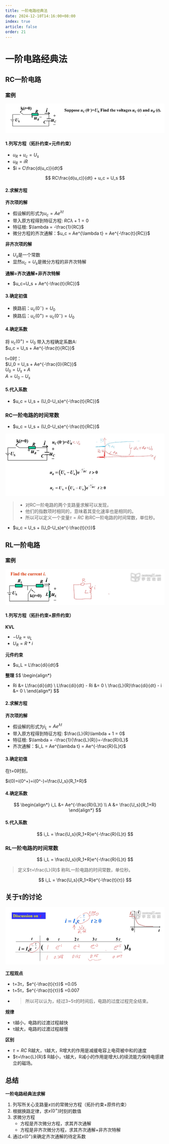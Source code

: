 ```yaml
---
title: 一阶电路经典法
date: 2024-12-10T14:16:00+08:00
index: true
article: false
order: 21
---
```


# 一阶电路经典法

## RC一阶电路

### 案例

![alt text](assets/images/image-9.png)

#### 1.列写方程（拓扑约束+元件约束）

- $u_R + u_c = U_s$
- $u_R = iR$
- $i = C\frac{d(u_c)}{dt}$

$$
RC\frac{d(u_c)}{dt} + u_c = U_s
$$


#### 2.求解方程

**齐次项的解** 

- 假设解的形式为$u_c = Ae^{\lambda t}$
- 带入原方程得到特征方程: $RC\lambda + 1 = 0$
- 特征根: $\lambda = -\frac{1}{RC}$
- 微分方程的齐次通解：$u_c = Ae^{\lambda t} = Ae^{-\frac{t}{RC}}$

**非齐次项的解** 

- $U_s$是一个常数
- 显然$u_c=U_s$是微分方程的非齐次特解

**通解=齐次通解+非齐次特解**

- $u_c=U_s + Ae^{-\frac{t}{RC}}$

#### 3.确定初值

- 换路前：$u_c(0^-)=U_0$
- 换路后：$u_c(0^+)=u_c(0^-)=U_0$

#### 4.确定系数

将 $u_c(0^+)=U_0$ 带入方程确定系数A:  
$u_c = U_s + Ae^{-\frac{t}{RC}}$  

t=0时：  
$U_0 = U_s + Ae^{-\frac{0}{RC}}$  
$U_0 = U_s + A$  
$A=U_0-U_s$

#### 5.代入系数

- $u_c = U_s + (U_0-U_s)e^{-\frac{t}{RC}}$  

### RC一阶电路的时间常数

- $u_c = U_s + (U_0-U_s)e^{-\frac{t}{RC}}$ 

![alt text](assets/images/image-10.png)

> - 对RC一阶电路的两个支路量求解可以发现，
> - 他们的指数项时相同的，意味着其变化速率也是相同的。
> - 所以可以定义一个变量$τ=RC$ 称RC一阶电路的时间常数，单位秒。

- $u_c = U_s + (U_0-U_s)e^{-\frac{t}{τ}}$  


## RL一阶电路

### 案例

![alt text](assets/images/image-11.png)

#### 1.列写方程（拓扑约束+原件约束）

**KVL**
- $-U_R = u_L$
- $U_R = R*i$

**元件约束**
- $u_L = L\frac{di}{dt}$

**整理**
$$
\begin{align*}
 - Ri &= L\frac{di}{dt} \\
L\frac{di}{dt} - Ri &= 0 \\
\frac{L}{R}\frac{di}{dt} - i &= 0 \\
\end{align*}
$$

#### 2.求解方程

**齐次项的解** 

- 假设解的形式为$i_L = Ae^{\lambda t}$
- 带入原方程得到特征方程: $\frac{L}{R}\lambda + 1 = 0$
- 特征根: $\lambda = -\frac{1}{\frac{L}{R}}=-\frac{R}{L}$
- 齐次通解：$i_L = Ae^{\lambda t} = Ae^{-\frac{R}{L}t}$


#### 3.确定初值

在t=0时刻，

$i(0)=i(0^+)=i(0^-)=\frac{U_s}{R_1+R}$


#### 4.确定系数

$$
\begin{align*}
i_L &= Ae^{-\frac{R}{L}t} \\
A &= \frac{U_s}{R_1+R}
\end{align*}
$$


#### 5.代入系数

$$
i_L  = \frac{U_s}{R_1+R}e^{-\frac{R}{L}t}
$$

### RL一阶电路的时间常数

$$
i_L  = \frac{U_s}{R_1+R}e^{-\frac{R}{L}t}
$$

> 定义$τ=\frac{L}{R}$ 称RL一阶电路的时间常数，单位秒。

$$
i_L  = \frac{U_s}{R_1+R}e^{-\frac{t}{τ}}
$$

## 关于τ的讨论

![alt text](assets/images/image-12.png)

**工程观点**

- t=3τ，$e^{-\frac{t}{τ}}$ =0.05  
- t=5τ，$e^{-\frac{t}{τ}}$ =0.007  
- > 所以可以认为，经过3~5τ的时间后，电路的过度过程完全结束。  

**规律**

- τ越小，电路的过渡过程越快  
- τ越大，电路的过渡过程越慢  

**区别**

- $τ=RC$ R越大，τ越大，R增大的作用是减缓电容上电荷被中和的速度
- $τ=\frac{L}{R}$ R越小，τ越大，R减小的作用是增大L的续流能力保持电感建立的磁场。

## 总结

**一阶电路经典法求解**
1. 列写所关心支路量$x(t)$的常微分方程（拓扑约束+原件约束）
2. 根据换路定律，求$x(0^+)$时刻的数值
3. 求微分方程
   + 方程是齐次微分方程，求其齐次通解
   + 方程是非齐次微分方程，求其齐次通解+非齐次特解
4. 通过$x(0^+)$来确定齐次通解的待定系数